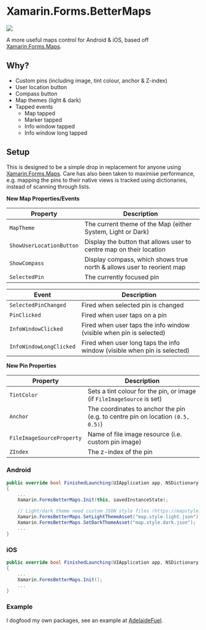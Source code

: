 # Xamarin.Forms.BetterMaps

[![](https://img.shields.io/nuget/v/Xamarin.Forms.BetterMaps.svg)](https://nuget.org/packages/Xamarin.Forms.BetterMaps)

A more useful maps control for Android & iOS, based off [Xamarin.Forms.Maps](https://nuget.org/packages/Xamarin.Forms.Maps).

## Why?

- Custom pins (including image, tint colour, anchor & Z-index)
- User location button
- Compass button
- Map themes (light & dark)
- Tapped events
  - Map tapped
  - Marker tapped
  - Info window tapped
  - Info window long tapped

## Setup

This is designed to be a simple drop in replacement for anyone using [Xamarin.Forms.Maps](https://nuget.org/packages/Xamarin.Forms.Maps). Care has also been taken to maximise performance, e.g. mapping the pins to their native views is tracked using dictionaries, instead of scanning through lists.

__New Map Properties/Events__

| Property                 | Description                                                              |
|--------------------------|--------------------------------------------------------------------------|
| `MapTheme`               | The current theme of the Map (either System, Light or Dark)              |
| `ShowUserLocationButton` | Display the button that allows user to centre map on their location      |
| `ShowCompass`            | Display compass, which shows true north & allows user to reorient map    |
| `SelectedPin`            | The currently focused pin                                                |

| Event                    | Description                                                              |
|--------------------------|--------------------------------------------------------------------------|
| `SelectedPinChanged`     | Fired when selected pin is changed                                       |
| `PinClicked`             | Fired when user taps on a pin                                            |
| `InfoWindowClicked`      | Fired when user taps the info window (visible when pin is selected)      |
| `InfoWindowLongClicked`  | Fired when user long taps the info window (visible when pin is selected) |

__New Pin Properties__

| Property                  | Description                                                                     |
|---------------------------|---------------------------------------------------------------------------------|
| `TintColor`               | Sets a tint colour for the pin, or image (if `FileImageSource` is set)          |
| `Anchor`                  | The coordinates to anchor the pin (e.g. to centre pin on location `(0.5, 0.5)`) |
| `FileImageSourceProperty` | Name of file image resource (i.e. custom pin image)                             |
| `ZIndex`                  | The z-index of the pin                                                          |

### Android

```csharp
public override bool FinishedLaunching(UIApplication app, NSDictionary options)
{
    ...    
    Xamarin.FormsBetterMaps.Init(this, savedInstanceState);

    // Light/dark theme need custom JSON style files (https://mapstyle.withgoogle.com/) added to 'Assets'
    Xamarin.FormsBetterMaps.SetLightThemeAsset("map.style.light.json");
    Xamarin.FormsBetterMaps.SetDarkThemeAsset("map.style.dark.json");    
    ...
}
```

### iOS

```csharp
public override bool FinishedLaunching(UIApplication app, NSDictionary options)
{
    ...
    Xamarin.FormsBetterMaps.Init();    
    ...
}
```

### Example

I dogfood my own packages, see an example at [AdelaideFuel](https://github.com/dmariogatto/adelaidefuel).